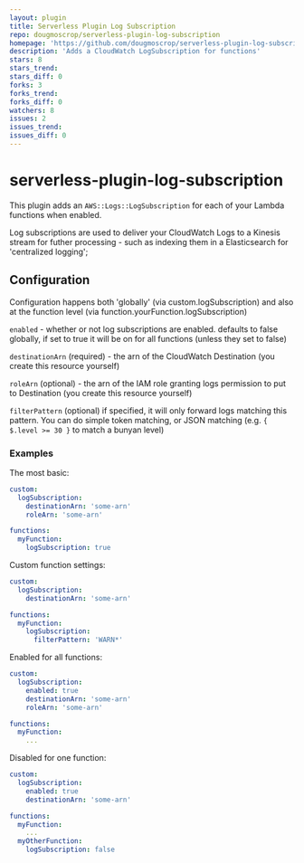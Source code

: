 ```yaml
---
layout: plugin
title: Serverless Plugin Log Subscription
repo: dougmoscrop/serverless-plugin-log-subscription
homepage: 'https://github.com/dougmoscrop/serverless-plugin-log-subscription'
description: 'Adds a CloudWatch LogSubscription for functions'
stars: 8
stars_trend: 
stars_diff: 0
forks: 3
forks_trend: 
forks_diff: 0
watchers: 8
issues: 2
issues_trend: 
issues_diff: 0
---
```



# serverless-plugin-log-subscription

This plugin adds an `AWS::Logs::LogSubscription` for each of your Lambda functions when enabled.

Log subscriptions are used to deliver your CloudWatch Logs to a Kinesis stream for futher processing - such as indexing them in a Elasticsearch for 'centralized logging';

## Configuration

Configuration happens both 'globally' (via custom.logSubscription) and also at the function level (via function.yourFunction.logSubscription)

`enabled` - whether or not log subscriptions are enabled. defaults to false globally, if set to true it will be on for all functions (unless they set to false)

`destinationArn` (required) - the arn of the CloudWatch Destination (you create this resource yourself)

`roleArn` (optional) - the arn of the IAM role granting logs permission to put to Destination (you create this resource yourself)

`filterPattern` (optional) if specified, it will only forward logs matching this pattern. You can do simple token matching, or JSON matching (e.g. `{ $.level >= 30 }` to match a bunyan level)

### Examples

The most basic:

```yml
custom:
  logSubscription:
    destinationArn: 'some-arn'
    roleArn: 'some-arn'

functions:
  myFunction:
    logSubscription: true
```

Custom function settings:

```yml
custom:
  logSubscription:
    destinationArn: 'some-arn'

functions:
  myFunction:
    logSubscription:
      filterPattern: 'WARN*'
```

Enabled for all functions:

```yml
custom:
  logSubscription:
    enabled: true
    destinationArn: 'some-arn'
    roleArn: 'some-arn'

functions:
  myFunction:
    ...
```

Disabled for one function:

```yml
custom:
  logSubscription:
    enabled: true
    destinationArn: 'some-arn'

functions:
  myFunction:
    ...
  myOtherFunction:
    logSubscription: false
```
